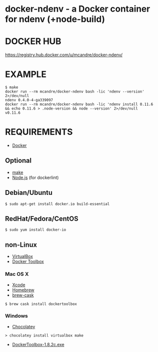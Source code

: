 # docker-ndenv - a Docker container for ndenv (+node-build)

# DOCKER HUB

https://registry.hub.docker.com/u/mcandre/docker-ndenv/

# EXAMPLE

```
$ make
docker run --rm mcandre/docker-ndenv bash -lic 'ndenv --version' 2>/dev/null
ndenv 0.4.0-4-ga339097
docker run --rm mcandre/docker-ndenv bash -lic 'ndenv install 0.11.6 && echo 0.11.6 > .node-version && node --version' 2>/dev/null
v0.11.6
```

# REQUIREMENTS

* [Docker](https://www.docker.com/)

## Optional

* [make](http://www.gnu.org/software/make/)
* [Node.js](https://nodejs.org/en/) (for dockerlint)

## Debian/Ubuntu

```
$ sudo apt-get install docker.io build-essential
```

## RedHat/Fedora/CentOS

```
$ sudo yum install docker-io
```

## non-Linux

* [VirtualBox](https://www.virtualbox.org/)
* [Docker Toolbox](https://www.docker.com/toolbox)

### Mac OS X

* [Xcode](http://itunes.apple.com/us/app/xcode/id497799835?ls=1&mt=12)
* [Homebrew](http://brew.sh/)
* [brew-cask](http://caskroom.io/)

```
$ brew cask install dockertoolbox
```

### Windows

* [Chocolatey](https://chocolatey.org/)

```
> chocolatey install virtualbox make
```

* [DockerToolbox-1.8.2c.exe](https://github.com/docker/toolbox/releases/download/v1.8.2c/DockerToolbox-1.8.2c.exe)
